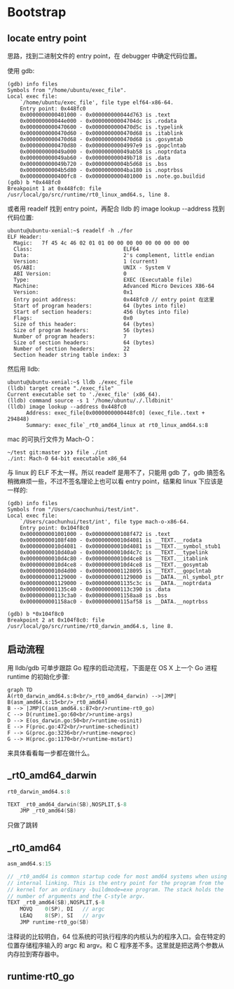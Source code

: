 # Bootstrap

## locate entry point
思路，找到二进制文件的 entry point，在  debugger 中确定代码位置。

使用 gdb:

```shell
(gdb) info files
Symbols from "/home/ubuntu/exec_file".
Local exec file:
	`/home/ubuntu/exec_file', file type elf64-x86-64.
	Entry point: 0x448fc0
	0x0000000000401000 - 0x000000000044d763 is .text
	0x000000000044e000 - 0x00000000004704dc is .rodata
	0x0000000000470600 - 0x0000000000470d5c is .typelink
	0x0000000000470d60 - 0x0000000000470d68 is .itablink
	0x0000000000470d68 - 0x0000000000470d68 is .gosymtab
	0x0000000000470d80 - 0x00000000004997e9 is .gopclntab
	0x000000000049a000 - 0x000000000049ab58 is .noptrdata
	0x000000000049ab60 - 0x000000000049b718 is .data
	0x000000000049b720 - 0x00000000004b5d68 is .bss
	0x00000000004b5d80 - 0x00000000004ba180 is .noptrbss
	0x0000000000400fc8 - 0x0000000000401000 is .note.go.buildid
(gdb) b *0x448fc0
Breakpoint 1 at 0x448fc0: file /usr/local/go/src/runtime/rt0_linux_amd64.s, line 8.
```

或者用 readelf 找到 entry point，再配合 lldb 的 image lookup --address 找到代码位置:

```shell
ubuntu@ubuntu-xenial:~$ readelf -h ./for
ELF Header:
  Magic:   7f 45 4c 46 02 01 01 00 00 00 00 00 00 00 00 00
  Class:                             ELF64
  Data:                              2's complement, little endian
  Version:                           1 (current)
  OS/ABI:                            UNIX - System V
  ABI Version:                       0
  Type:                              EXEC (Executable file)
  Machine:                           Advanced Micro Devices X86-64
  Version:                           0x1
  Entry point address:               0x448fc0 // entry point 在这里
  Start of program headers:          64 (bytes into file)
  Start of section headers:          456 (bytes into file)
  Flags:                             0x0
  Size of this header:               64 (bytes)
  Size of program headers:           56 (bytes)
  Number of program headers:         7
  Size of section headers:           64 (bytes)
  Number of section headers:         22
  Section header string table index: 3
```

然后用 lldb:

```lldb
ubuntu@ubuntu-xenial:~$ lldb ./exec_file
(lldb) target create "./exec_file"
Current executable set to './exec_file' (x86_64).
(lldb) command source -s 1 '/home/ubuntu/./.lldbinit'
(lldb) image lookup --address 0x448fc0
      Address: exec_file[0x0000000000448fc0] (exec_file..text + 294848)
      Summary: exec_file`_rt0_amd64_linux at rt0_linux_amd64.s:8
```
mac 的可执行文件为 Mach-O：

```shell
~/test git:master ❯❯❯ file ./int
./int: Mach-O 64-bit executable x86_64
```

与 linux 的 ELF 不太一样。所以 readelf 是用不了，只能用 gdb 了，gdb 搞签名稍微麻烦一些，不过不签名理论上也可以看 entry point，结果和 linux 下应该是一样的:

```shell
(gdb) info files
Symbols from "/Users/caochunhui/test/int".
Local exec file:
	`/Users/caochunhui/test/int', file type mach-o-x86-64.
	Entry point: 0x104f8c0
	0x0000000001001000 - 0x000000000108f472 is .text
	0x000000000108f480 - 0x00000000010d4081 is __TEXT.__rodata
	0x00000000010d4081 - 0x00000000010d4081 is __TEXT.__symbol_stub1
	0x00000000010d40a0 - 0x00000000010d4c7c is __TEXT.__typelink
	0x00000000010d4c80 - 0x00000000010d4ce8 is __TEXT.__itablink
	0x00000000010d4ce8 - 0x00000000010d4ce8 is __TEXT.__gosymtab
	0x00000000010d4d00 - 0x0000000001128095 is __TEXT.__gopclntab
	0x0000000001129000 - 0x0000000001129000 is __DATA.__nl_symbol_ptr
	0x0000000001129000 - 0x0000000001135c3c is __DATA.__noptrdata
	0x0000000001135c40 - 0x000000000113c390 is .data
	0x000000000113c3a0 - 0x0000000001158aa8 is .bss
	0x0000000001158ac0 - 0x000000000115af58 is __DATA.__noptrbss

(gdb) b *0x104f8c0
Breakpoint 2 at 0x104f8c0: file /usr/local/go/src/runtime/rt0_darwin_amd64.s, line 8.
```

## 启动流程
用 lldb/gdb 可单步跟踪 Go 程序的启动流程，下面是在 OS X 上一个 Go 进程 runtime 的初始化步骤:

```mermaid
graph TD
A(rt0_darwin_amd64.s:8<br/>_rt0_amd64_darwin) -->|JMP| B(asm_amd64.s:15<br/>_rt0_amd64)
B --> |JMP|C(asm_amd64.s:87<br/>runtime-rt0_go)
C --> D(runtime1.go:60<br/>runtime-args)
D --> E(os_darwin.go:50<br/>runtime-osinit)
E --> F(proc.go:472<br/>runtime-schedinit)
F --> G(proc.go:3236<br/>runtime-newproc)
G --> H(proc.go:1170<br/>runtime-mstart)
```

来具体看看每一步都在做什么。
## _rt0_amd64_darwin
```go
rt0_darwin_amd64.s:8

TEXT _rt0_amd64_darwin(SB),NOSPLIT,$-8
	JMP	_rt0_amd64(SB)
```
只做了跳转

## _rt0_amd64
```go
asm_amd64.s:15

// _rt0_amd64 is common startup code for most amd64 systems when using
// internal linking. This is the entry point for the program from the
// kernel for an ordinary -buildmode=exe program. The stack holds the
// number of arguments and the C-style argv.
TEXT _rt0_amd64(SB),NOSPLIT,$-8
	MOVQ	0(SP), DI	// argc
	LEAQ	8(SP), SI	// argv
	JMP	runtime·rt0_go(SB)
```
注释说的比较明白，64 位系统的可执行程序的内核认为的程序入口。会在特定的位置存储程序输入的 argc 和 argv。和 C 程序差不多。这里就是把这两个参数从内存拉到寄存器中。

## runtime·rt0_go
```go

```
<!--stackedit_data:
eyJoaXN0b3J5IjpbLTQ3NDQ4MTU3NiwtNTk2NzUzMDMxXX0=
-->